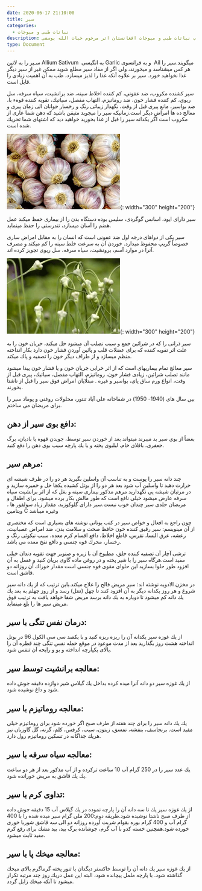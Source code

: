```yaml
---
date: 2020-06-17 21:10:00
title: سير
categories:
  - نباتات طبی و میوجات
description: معرفی سير از کتاب نباتات طبی و میوجات افغانستان اثر مرحوم حیات الله یوسفی
type: Document
---
```


سـير را به لاتین Allium Sativum&nbsp; به انگیسی Garlic و به فرانسوی&nbsp; Ail میگویند.سير را هر كس ميشناسد و ميخورند، ولی اگر از مفاد سير مطلع شويد ممكن غير از سير ديگر غذا نخواهيد خورد. سير بر علاوه آنكه غذا را لذيز ميسازد، طب به آن اهميت زيادی را قايل است.

سير كشنده مكروب، ضد عفونی، كم كننده اخلاط سينه، ضد برانشيت، سياه سرفه، سل ريوی، كم كننده فشار خون، ضد روماتيزم، التهاب مفصل، سياتيك، تقويه كننده قوهء با، ضد بواسير، مانع پيری قبل از وقت، نگهدار زيبائی رنگ و رخسار جوانان الی زمان پيری و معالج ده ها امراض ديگر است.زمانيكه سير را ميجويد متيقن باشيد كه دهن شما عاری از مكروب است اگر يكدانه سير را قبل از غذا بخوريد خواهيد ديد كه اشتهای شما تحريك شده است.

![](/uploads/seer.png){: width="300" height="200"}

سير دارای ایود، اسانس گوگردی، سليس بوده دستگاه بدن را از بيماری حفظ ميكند عمل هضم را آسان ميسازد، تندرستی را حفظ مينمايد.

سير يكی از دواهای درجه اول ضد عفونی است كه انسان را به مقابل امراض ساری خصوصاً گريپ محفوظ ميدارد. خوردن آن به سرعت خلط سينه را كم ميكند و مصرف آنرا در موارد آسم، برونشيت، سياه سرفه، سل ريوی تجويز كرده اند.

![](/uploads/سیر.png){: width="300" height="200"}

سير ذراتی را كه در شرائین جمع و سبب تصلب آن ميشود حل ميكند، جريان خون را به علت اثر تقويه كننده كه برای عضلات قلب و پائین آوردن فشار خون دارد بكار انداخته منظم ميسازد و از طراف ديگر خون را تصفيه و پاك ميكند.

سير معالج تمام بيماريهای است كه از اثر خرابی جريان خون و يا فشار خون پيدا ميشود مانند تصلب شرائین، زيادی فشار خون، روماتيزم، التهاب مفصل، سياتيك، پيری قبل از وقت، انواع ورم ساق پای، بواسير و غيره . مبتلايان امراض فوق سير را قبل از ناشتا بخورند.

بين سال های (1940- 1950) در شفاخانه علی آباد تنتور، محلولات روغنی و پوماد سير را برای مريضان می ساختم.

## دافع بوی سير از دهن:

بعضاً از بوی سير بد ميبرند ميتواند بعد از خوردن سير توسط، جويدن قهوه يا باديان، برگ جعفری، باقلای خام، لبلبوی پخته و يا يك پارچه سيب بوی دهن را دفع كنيد.

## مرهم سير:

چند دانه سير را پوست و به تناسب آن واسلين بگيريد هر دو را در ظرف شيشه ای حرارت دهيد تا واسلين آب شود بعد هر دو را از بوتل كشيده يكجا حل و خميره سازيد و در مرتبان شيشه یی نگهداريد مرهم مذكور بيماری سينه و بغل كه از اثر برانشيت سياه سرفه عارض ميشود خيلی نافع است كه طور مالش بكار برده ميشود. برای اطفال و مريضان جلدی سير چندان خوب نيست.سیر دارای گلوكوزيد، مقدار زياد سولفور ها ، ويتامين C وغيره ميباشد

چون راجع به افعال و خواص سير در كتب يونانی نوشته های بسياری است كه مختصری از آن مينويسم: سير رقيق كننده خون حافظ صحت و سلامت بدن، ضد امراض عصبانيت، رعشه، عرق النسا، نقرس، قاطع اخلاط، دافع اقسام كرم معده، سبب نيكوئی رنگ و رخسار، محرك قوه جنسی و دافع نفخ معده می باشد.

ترشی آچار آن تصفيه كننده حلق، مطبوخ آن با زيره و صنوبر جهت تقويه دندان خيلی مفيد است.هرگاه سير را با شير پخته و در روغن ماده گاوی بريان كنيد و عسل به آن افزود طور حلوا بسازيد اين حلوای مقوی قوه جنسی است مقدار خوراك آن روزانه دو قاشق است.

در مخزن الادويه نوشته اند: سير مريض فالج را علاج ميكند.باين ترتيب كه از يك دانه سير شروع و هر روز يكدانه ديگر به آن افزود كنند تا چهل (تنتل) رسد و از روز چهلم به بعد يك يك دانه كم ميشود تا دوباره به يك دانه برسد مريض شفا خواهد يافت به ترتيب فوق مريض سير ها را بلع مينمايد.

## درمان نفس تنگی با سير:

از يك غوزه سير يكدانه آن را ريزه ريزه كنيد و با يكصد سی سی الكول 96 در بوتل انداخته هشت روز بگذاريد بعد از مدت موعود در موقع حمله نفس تنگی چند قطره آن را بالای يكپارچه انداخته و بو و رایحه آن تنفس شود.

## معالجه برانشیت توسط سير:

از يك غوزه سير دو دانه آنرا ميده كرده بداخل يك گيلاس شير دوازده دقيقه جوش داده شود و داغ نوشيده شود.

## معالجه روماتيزم با سير:

يك يك دانه سير را برای چند هفته از طرف صبح اگر خورده شود برای روماتيزم خيلی مفيد است. برنجاسف، بنفشه، تمسق، زيتون، سيب، كرفس، كلم، گزنه، گل گاوزبان نيز هريك جداگانه در تسكين روماتيزم رول دارد.

## معالجه سياه سرفه با سير:

يك عدد سير را در 250 گرام آب 10 ساعت تركرده و از آب مذكور بعد از هر دو ساعت يك يك قاشق به مريض خورانده شود.

## تداوی كرم با سير:

از يك غوزه سير يك تا سه دانه آن را پارچه نموده در يك گيلاس آب 15 دقيقه جوش داده از طرف صبح ناشتا نوشيده شود.طريقه دوم:200 ملی گرام سير ميده شده را با 400 گرام آب و 400 گرام بوره بقوام شربت آورده روزانه دو الی سه قاشق شوربا خوری خورده شود.همچنين خسته كدو با آب گرم، جوشانده برگ بيد، بيد مشك برای رفع كرم مفيد ثابت ميشود.

## معالجه ميخك پا با سير:

از يك غوزه سير يك دانه آن را توسط خاكستر ديگدان يا تنور پخته گرماگرم بالای ميخك گذاشته شود. با پارچه ململ پيچانده شود، البته اين عمل دريك روز چند مرتبه تكرار ميشود تا آنكه ميخك زایل گردد.